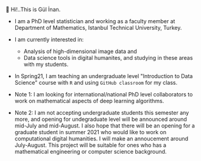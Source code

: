  

🌿   Hi!..This is Gül İnan.   
- I am a PhD level statistician and working as a faculty member 
at Department of Mathematics, Istanbul Technical University, Turkey. 
- I am currently interested in:
   - Analysis of high-dimensional image data and 
   - Data science tools in digital humanites, and studying in these areas with my students.
- In Spring21, I am teaching an undergraduate level "Introduction to Data Science" course with `R` and using `GitHub classroom` for my class.

- Note 1: I am looking for international/national PhD level collaborators to work on mathematical aspects of deep learning algorithms.
- Note 2: I am not accepting undergraduate students this semester any more, and opening for undegraduate level will be announced around mid-July and mid-August. I also hope that there will be an opening for a graduate student in summer 2021 who would like to work on computational digital humanities. I will make an annoucement around July-August. This project will be suitable for ones who has a mathematical engineering or computer science background.

